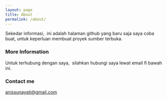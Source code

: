 ```yaml
---
layout: page
title: About
permalink: /about/
---
```


Sekedar informasi,  ini adalah halaman github yang baru saja saya coba buat, untuk keperluan membuat proyek sumber terbuka. 

### More Information

Untuk terhubung dengan saya,  silahkan hubungi saya lewat email fi bawah ini. 

### Contact me

[anissunayati@gmail.com](mailto:anissunaryati@gmail.com)
